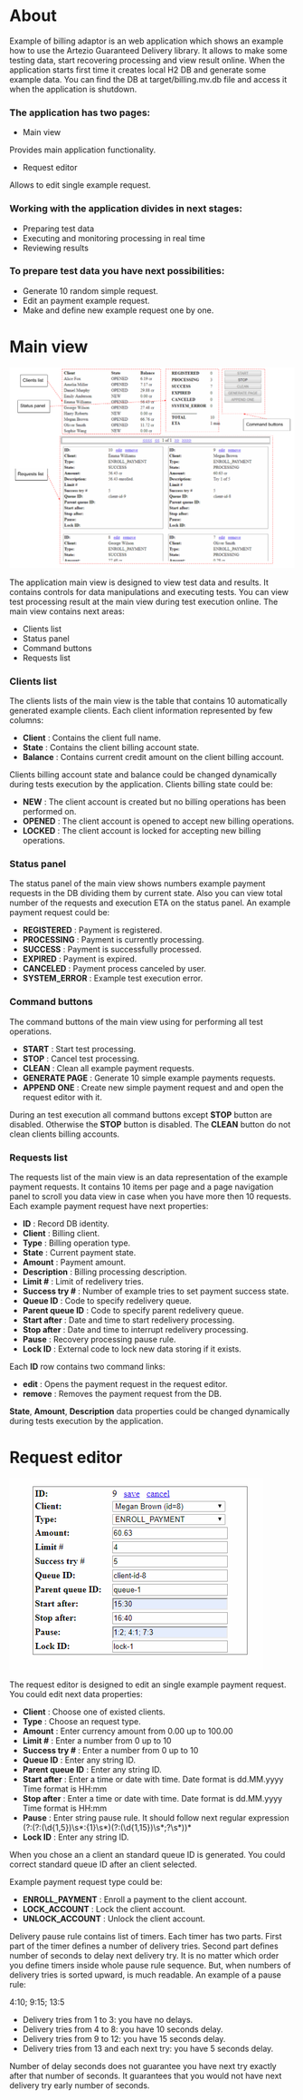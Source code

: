 # About

Example of billing adaptor is an web application which shows an example how to use the Artezio Guaranteed Delivery library. It allows to make some testing data, start recovering processing and view result online. When the application starts first time it creates local H2 DB and generate some example data. You can find the DB at target/billing.mv.db file and access it when the application is shutdown.

### The application has two pages:

- Main view

Provides main application functionality.

- Request editor

Allows to edit single example request.

### Working with the application divides in next stages:

- Preparing test data
- Executing and monitoring processing in real time
- Reviewing results  

### To prepare test data you have next possibilities:

- Generate 10 random simple request.
- Edit an payment example request.
- Make and define new example request one by one. 


# Main view

![](./EXAMPLE-MAIN.PNG)

The application main view is designed to view test data and results. It contains controls for data manipulations and executing tests. You can view test processing result at the main view during test execution online. The main view contains next areas:

- Clients list
- Status panel
- Command buttons
- Requests list

### Clients list

The clients lists of the main view is the table that contains 10 automatically generated example clients.
Each client information represented by few columns:

- **Client** : Contains the client full name.
- **State** : Contains the client billing account state.
- **Balance** : Contains current credit amount on the client billing account.

Clients billing account state and balance could be changed dynamically during tests execution by the application. Clients billing state could be:

- **NEW** : The client account is created but no billing operations has been performed on.
- **OPENED** : The client account is opened to accept new billing operations.
- **LOCKED** : The client account is locked for accepting new billing operations.

### Status panel

The status panel of the main view shows numbers example payment requests in the DB dividing them by current state. Also you can view total number of the requests and execution ETA on the status panel. An example payment request could be:

- **REGISTERED** : Payment is registered.
- **PROCESSING** : Payment is currently processing.
- **SUCCESS** : Payment is successfully processed.
- **EXPIRED** : Payment is expired.
- **CANCELED** : Payment process canceled by user.
- **SYSTEM_ERROR** : Example test execution error.

### Command buttons

The command buttons of the main view using for performing all test operations.

- **START** : Start test processing.
- **STOP** : Cancel test processing.
- **CLEAN** : Clean all example payment requests.
- **GENERATE PAGE** : Generate 10 simple example payments requests.
- **APPEND ONE** : Create new simple payment request and and open the request editor with it.

During an test execution all command buttons except **STOP** button are disabled. Otherwise the **STOP** button is disabled. The **CLEAN** button do not clean clients billing accounts.

### Requests list

The requests list of the main view is an data representation of the example payment requests. It contains 10 items per page and a page navigation panel to scroll you data view in case when you have more then 10 requests. Each example payment request have next properties:

- **ID** : Record DB identity.
- **Client** : Billing client.
- **Type** : Billing operation type.
- **State** : Current payment state.
- **Amount** : Payment amount.
- **Description** : Billing processing description.
- **Limit #** : Limit of redelivery tries.
- **Success try #** : Number of example tries to set payment success state. 
- **Queue ID** : Code to specify redelivery queue.
- **Parent queue ID** : Code to specify parent redelivery queue.
- **Start after** : Date and time to start redelivery processing.
- **Stop after** : Date and time to interrupt redelivery processing.
- **Pause** : Recovery processing pause rule.
- **Lock ID** : External code to lock new data storing if it exists.

Each **ID** row contains two command links:

- **edit** : Opens the payment request in the request editor.
- **remove** : Removes the payment request from the DB.

**State**, **Amount**, **Description** data properties could be changed dynamically during tests execution by the application.

# Request editor

![](./EXAMPLE-EDIT.PNG)

The request editor is designed to edit an single example payment request. You could edit next data properties:

 - **Client** : Choose one of existed clients.
 - **Type** : Choose an request type.
 - **Amount** : Enter currency amount from 0.00 up to 100.00
 - **Limit #** : Enter a number from 0 up to 10
 - **Success try #** : Enter a number from 0 up to 10 
 - **Queue ID** : Enter any string ID.
 - **Parent queue ID** : Enter any string ID.
 - **Start after** : Enter a time or date with time. Date format is dd.MM.yyyy Time format is HH:mm
 - **Stop after** : Enter a time or date with time. Date format is dd.MM.yyyy Time format is HH:mm
 - **Pause** : Enter string pause rule. It should follow next regular expression (?:(?:(\d{1,5})\s*:{1}\s*)(?:(\d{1,15})\s*;?\s*))*
 - **Lock ID** : Enter any string ID.

When you chose an a client an standard queue ID is generated. You could correct standard queue ID after an client selected.

Example payment request type could be:

- **ENROLL_PAYMENT** : Enroll a payment to the client account.
- **LOCK_ACCOUNT** : Lock the client account.
- **UNLOCK_ACCOUNT** : Unlock the client account.

Delivery pause rule contains list of timers. Each timer has two parts. First part of the timer defines a number of delivery tries. Second part defines number of seconds to delay next delivery try. It is no matter which order you define timers inside whole pause rule sequence. But, when numbers of delivery tries is sorted upward, is much readable.
An example of a pause rule:

4:10; 9:15; 13:5

- Delivery tries from 1 to 3: you have no delays.
- Delivery tries from 4 to 8: you have 10 seconds delay.
- Delivery tries from 9 to 12: you have 15 seconds delay.
- Delivery tries from 13 and each next try: you have 5 seconds delay.

Number of delay seconds does not guarantee you have next try exactly after that number of seconds. It guarantees that you would not have next delivery try early number of seconds.
